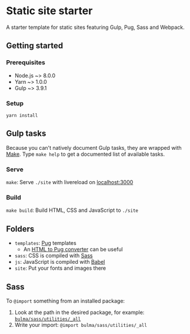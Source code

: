 # Static site starter
A starter template for static sites featuring Gulp, Pug, Sass and Webpack.

## Getting started

### Prerequisites
* Node.js ~> 8.0.0
* Yarn ~> 1.0.0
* Gulp ~> 3.9.1

### Setup
`yarn install`

## Gulp tasks
Because you can't natively document Gulp tasks, they are wrapped with [Make](https://www.gnu.org/software/make/). Type `make help` to get a documented list of available tasks.

### Serve
`make`: Serve `./site` with livereload on [localhost:3000](http://localhost:3000)

### Build
`make build`: Build HTML, CSS and JavaScript to `./site`

## Folders
* `templates`: [Pug](https://pugjs.org/api/getting-started.html) templates
  * An [HTML to Pug converter](http://html2jade.org) can be useful
* `sass`: CSS is compiled with [Sass](https://sass-lang.com)
* `js`: JavaScript is compiled with [Babel](https://babeljs.io)
* `site`: Put your fonts and images there

## Sass
To `@import` something from an installed package:
1. Look at the path in the desired package, for example: [`bulma/sass/utilities/_all`](https://github.com/jgthms/bulma/blob/master/sass/utilities/_all.sass)
2. Write your import: `@import bulma/sass/utilities/_all`
